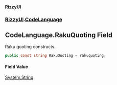 #### [RizzyUI](index 'index')
### [RizzyUI](RizzyUI 'RizzyUI').[CodeLanguage](RizzyUI.CodeLanguage 'RizzyUI.CodeLanguage')

## CodeLanguage.RakuQuoting Field

Raku quoting constructs.

```csharp
public const string RakuQuoting = rakuquoting;
```

#### Field Value
[System.String](https://docs.microsoft.com/en-us/dotnet/api/System.String 'System.String')